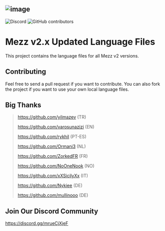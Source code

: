 ## ![image](https://user-images.githubusercontent.com/81462055/185110660-0fed3104-73e3-4ac2-b5b9-9a46113a5b04.png)

![Discord](https://img.shields.io/discord/952572046196494426?label=Discord&logo=discord&logoColor=white)
![GitHub contributors](https://img.shields.io/github/contributors/yilmazev/mezz-language?label=Contributors&logo=github&logoColor=white)


# Mezz v2.x Updated Language Files
This project contains the language files for all Mezz v2 versions.

## Contributing

Feel free to send a pull request if you want to contribute. You can also fork the project if you want to use your own local language files.

## Big Thanks
> https://github.com/yilmazev (TR)
> 
> https://github.com/varosunazizi (EN)
>
> https://github.com/rykhil (PT-ES)
>
> https://github.com/Ormani3 (NL)
>
> https://github.com/ZorkedFR (FR)
>
> https://github.com/NoOneNook (NO)
>
> https://github.com/xXSicilyXx (IT)
>
> https://github.com/Nykiee (DE)
>
> https://github.com/mullinooo (DE)

## Join Our Discord Community
https://discord.gg/mrueCjXjeF
